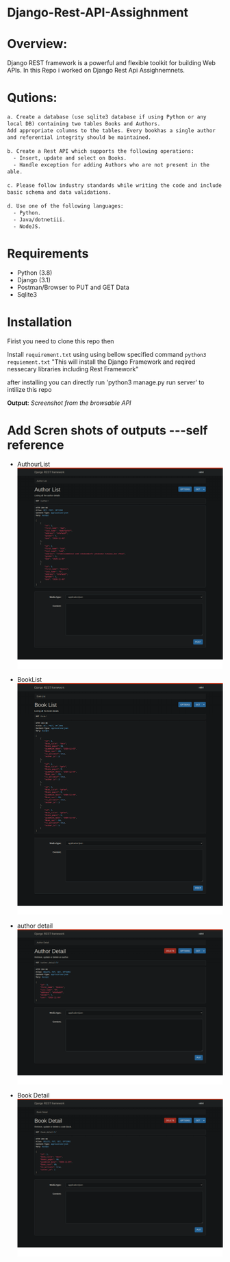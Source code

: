 # Django-Rest-API-Assighnment

# Overview:

Django REST framework is a powerful and flexible toolkit for building Web APIs.
In this Repo i worked on Django Rest Api Assighnemnets.

# Qutions: 
    a. Create a database (use sqlite3 database if using Python or any local DB) containing two tables Books and Authors. 
    Add appropriate columns to the tables. Every bookhas a single author and referential integrity should be maintained.
  
    b. Create a Rest API which supports the following operations:
      - Insert, update and select on Books.
      - Handle exception for adding Authors who are not present in the able.

    c. Please follow industry standards while writing the code and include basic schema and data validations.

    d. Use one of the following languages:
      - Python.
      - Java/dotnetiii.
      - NodeJS.
  
  
# Requirements

* Python (3.8)
* Django (3.1)
* Postman/Browser to PUT and GET Data
* Sqlite3

# Installation
  Firist you need to clone this repo then

  Install `requirement.txt` using using bellow specified command
      `python3 requiement.txt`
      "This will install the Django Framework and reqired nessecary libraries including Rest Framework"

  after installing you can directly run 'python3 manage.py run server' to intilize this repo

**Output**: *Screenshot from the browsable API*

# Add Scren shots of outputs ---self reference

* AuthourList
![alt text](https://github.com/NikhilG50/Django-Rest-API-Assighnment/blob/main/Output_Screenshots/AuthourList.png)

* BookList
![alt text](https://github.com/NikhilG50/Django-Rest-API-Assighnment/blob/main/Output_Screenshots/BookList.png)

* author detail
![alt text](https://github.com/NikhilG50/Django-Rest-API-Assighnment/blob/main/Output_Screenshots/AuthorDetail_3rd.png)

* Book Detail
![alt text](https://github.com/NikhilG50/Django-Rest-API-Assighnment/blob/main/Output_Screenshots/BookDetail_1.png)



